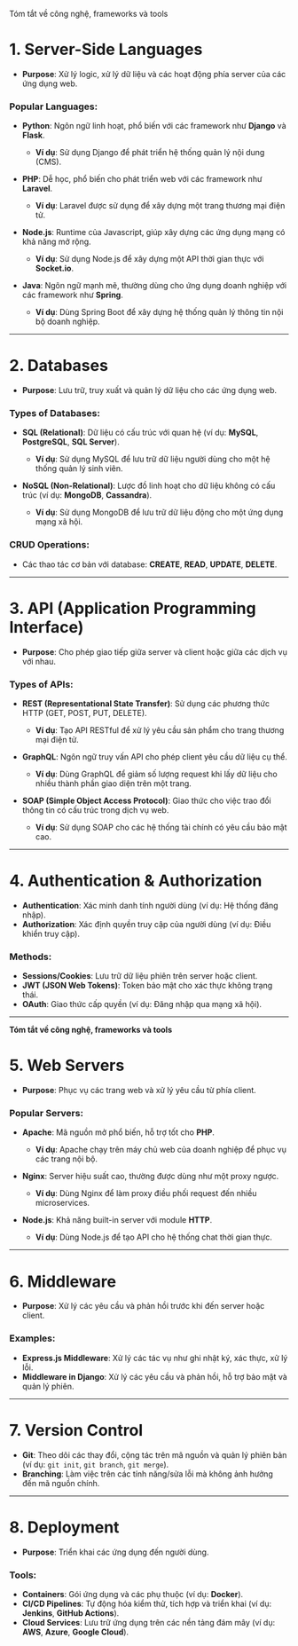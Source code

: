 Tóm tắt về công nghệ, frameworks và tools

# 1. Server-Side Languages
- **Purpose**: Xử lý logic, xử lý dữ liệu và các hoạt động phía server của các ứng dụng web.

### Popular Languages:
- **Python**: Ngôn ngữ linh hoạt, phổ biến với các framework như **Django** và **Flask**.
  - **Ví dụ**: Sử dụng Django để phát triển hệ thống quản lý nội dung (CMS).
  
- **PHP**: Dễ học, phổ biến cho phát triển web với các framework như **Laravel**.
  - **Ví dụ**: Laravel được sử dụng để xây dựng một trang thương mại điện tử.

- **Node.js**: Runtime của Javascript, giúp xây dựng các ứng dụng mạng có khả năng mở rộng.
  - **Ví dụ**: Sử dụng Node.js để xây dựng một API thời gian thực với **Socket.io**.

- **Java**: Ngôn ngữ mạnh mẽ, thường dùng cho ứng dụng doanh nghiệp với các framework như **Spring**.
  - **Ví dụ**: Dùng Spring Boot để xây dựng hệ thống quản lý thông tin nội bộ doanh nghiệp.

---

# 2. Databases
- **Purpose**: Lưu trữ, truy xuất và quản lý dữ liệu cho các ứng dụng web.

### Types of Databases:
- **SQL (Relational)**: Dữ liệu có cấu trúc với quan hệ (ví dụ: **MySQL**, **PostgreSQL**, **SQL Server**).
  - **Ví dụ**: Sử dụng MySQL để lưu trữ dữ liệu người dùng cho một hệ thống quản lý sinh viên.

- **NoSQL (Non-Relational)**: Lược đồ linh hoạt cho dữ liệu không có cấu trúc (ví dụ: **MongoDB**, **Cassandra**).
  - **Ví dụ**: Sử dụng MongoDB để lưu trữ dữ liệu động cho một ứng dụng mạng xã hội.

### CRUD Operations:
- Các thao tác cơ bản với database: **CREATE**, **READ**, **UPDATE**, **DELETE**.

---

# 3. API (Application Programming Interface)
- **Purpose**: Cho phép giao tiếp giữa server và client hoặc giữa các dịch vụ với nhau.

### Types of APIs:
- **REST (Representational State Transfer)**: Sử dụng các phương thức HTTP (GET, POST, PUT, DELETE).
  - **Ví dụ**: Tạo API RESTful để xử lý yêu cầu sản phẩm cho trang thương mại điện tử.

- **GraphQL**: Ngôn ngữ truy vấn API cho phép client yêu cầu dữ liệu cụ thể.
  - **Ví dụ**: Dùng GraphQL để giảm số lượng request khi lấy dữ liệu cho nhiều thành phần giao diện trên một trang.

- **SOAP (Simple Object Access Protocol)**: Giao thức cho việc trao đổi thông tin có cấu trúc trong dịch vụ web.
  - **Ví dụ**: Sử dụng SOAP cho các hệ thống tài chính có yêu cầu bảo mật cao.

---

# 4. Authentication & Authorization
- **Authentication**: Xác minh danh tính người dùng (ví dụ: Hệ thống đăng nhập).
- **Authorization**: Xác định quyền truy cập của người dùng (ví dụ: Điều khiển truy cập).

### Methods:
- **Sessions/Cookies**: Lưu trữ dữ liệu phiên trên server hoặc client.
- **JWT (JSON Web Tokens)**: Token bảo mật cho xác thực không trạng thái.
- **OAuth**: Giao thức cấp quyền (ví dụ: Đăng nhập qua mạng xã hội).

---

**Tóm tắt về công nghệ, frameworks và tools**

# 5. Web Servers
- **Purpose**: Phục vụ các trang web và xử lý yêu cầu từ phía client.

### Popular Servers:
- **Apache**: Mã nguồn mở phổ biến, hỗ trợ tốt cho **PHP**.
  - **Ví dụ**: Apache chạy trên máy chủ web của doanh nghiệp để phục vụ các trang nội bộ.

- **Nginx**: Server hiệu suất cao, thường được dùng như một proxy ngược.
  - **Ví dụ**: Dùng Nginx để làm proxy điều phối request đến nhiều microservices.

- **Node.js**: Khả năng built-in server với module **HTTP**.
  - **Ví dụ**: Dùng Node.js để tạo API cho hệ thống chat thời gian thực.

---

# 6. Middleware
- **Purpose**: Xử lý các yêu cầu và phản hồi trước khi đến server hoặc client.

### Examples:
- **Express.js Middleware**: Xử lý các tác vụ như ghi nhật ký, xác thực, xử lý lỗi.
- **Middleware in Django**: Xử lý các yêu cầu và phản hồi, hỗ trợ bảo mật và quản lý phiên.

---

# 7. Version Control
- **Git**: Theo dõi các thay đổi, cộng tác trên mã nguồn và quản lý phiên bản (ví dụ: `git init`, `git branch`, `git merge`).
- **Branching**: Làm việc trên các tính năng/sửa lỗi mà không ảnh hưởng đến mã nguồn chính.

---

# 8. Deployment
- **Purpose**: Triển khai các ứng dụng đến người dùng.

### Tools:
- **Containers**: Gói ứng dụng và các phụ thuộc (ví dụ: **Docker**).
- **CI/CD Pipelines**: Tự động hóa kiểm thử, tích hợp và triển khai (ví dụ: **Jenkins**, **GitHub Actions**).
- **Cloud Services**: Lưu trữ ứng dụng trên các nền tảng đám mây (ví dụ: **AWS**, **Azure**, **Google Cloud**).
